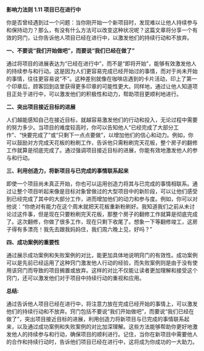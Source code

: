 **影响力法则 1.11 项目已在进行中**

你是否曾经遇到过一个问题：当你刚开始一个新项目时，发现难以让他人持续参与和保持动力？那么，有没有什么方法可以改变这种状况呢？这篇文章将分享一个有效的窍门，让你告诉他人项目已经在进行中，以激发他们的持续行动和不放弃。

**一、不要说“我们开始做吧”，而要说“我们已经在做了”**

通过将项目的进展表达为“已经在进行中”，而不是“即将开始”，能够有效激发他人的持续参与和行动。这是因为人们更容易完成已经开始过的事情，而对于尚未开始的事情，往往更容易说“不”。这种差别就像在咖啡店遇到的卡片活动，印上了第一个印章后，顾客回到店里获得更多印章的可能性更大。同样地，通过让他人知道项目正处于进行中，可以激发他们的积极性和动力，帮助项目更顺利地进行。

**二、突出项目接近目标的进展** 

人们越能感知自己在接近目标，就越容易激发他们的行动和投入，无论过程中需要的努力多少。当项目的难度较高时，你可以告知他人“已经完成了大部分工作”、“快要完成了”或“只剩下一点点要做”，以增加他们的信心和动力。例如，你可以鼓励对方完成天花板的粉刷工作，告诉他只需粉刷完天花板，整个房子的翻修工作就算是彻底完成了。通过强调项目接近目标的进展，你能有效地激发他人的参与和行动。

**三、利用创造力，将新项目与已完成的事情联系起来**

即使一个项目尚未真正开始，你也可以运用创造力将其与已完成的事情相联系。通过让整个项目听起来像是目标对象曾做过的大型项目中的新阶段，可以让他们感受到已经完成了其中的大部分工作，进而增加他们的动力和参与度。例如，你可以对他说：“你绝对有能力在这个周末就把天花板重新粉刷好。我知道我们之前从未讨论过这件事，但是现在只要粉刷完天花板，那整个房子的翻修工作就算是彻底完成了。这次翻修，你做了很多工作，现在只剩下收尾了。想象一下等翻修竣工，这房子得有多漂亮！我先去跟我妈妈住，我们周六晚上见，好吗？”

**四、成功案例的重要性** 

通过展示成功案例和失败案例的对比，能更加具体地说明窍门的有效性。成功案例可以是先前已经运用了这种窍门激发他人行动的经验，而失败案例则是由于没有使用该窍门而导致的项目搁置或放弃。这样的对比不仅能让读者更加理解和接受这个窍门，还可以激发他们对于项目中持续行动的重视和应用。

**总结:** 

通过告诉他人项目已经在进行中，将注意力放在完成已经开始的事情上，可以激发他们的持续行动和不放弃。窍门包括不要说“我们开始做吧”，而要说“我们已经在做了”，突出项目接近目标的进展，利用创造力将新项目与已完成的事情联系起来，以及通过成功案例和失败案例的对比加深理解。这些方法能够帮助你更好地激发他人的持续参与和行动，确保项目的顺利进行。记住，当你在新项目中需要他人的合作和持续行动时，告诉他们项目已经在进行中，这将成为你成功的一大助力。